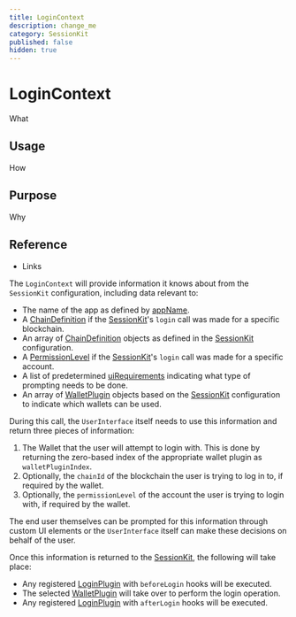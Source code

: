 ```yaml
---
title: LoginContext
description: change_me
category: SessionKit
published: false
hidden: true
---
```


# LoginContext

What

## Usage

How

## Purpose

Why

## Reference

- Links

The `LoginContext` will provide information it knows about from the `SessionKit` configuration, including data relevant to:

- The name of the app as defined by [appName](#).
- A [ChainDefinition](/docs/utilities/common-library#chaindefinition) if the [SessionKit](/docs/sessionkit/session-kit-factory)'s `login` call was made for a specific blockchain.
- An array of [ChainDefinition](/docs/utilities/common-library#chaindefinition) objects as defined in the [SessionKit](/docs/sessionkit/session-kit-factory) configuration.
- A [PermissionLevel](#) if the [SessionKit](/docs/sessionkit/session-kit-factory)'s `login` call was made for a specific account.
- A list of predetermined [uiRequirements](#) indicating what type of prompting needs to be done.
- An array of [WalletPlugin](/docs/sessionkit/plugin-wallet) objects based on the [SessionKit](/docs/sessionkit/session-kit-factory) configuration to indicate which wallets can be used.

During this call, the `UserInterface` itself needs to use this information and return three pieces of information:

1. The Wallet that the user will attempt to login with. This is done by returning the zero-based index of the appropriate wallet plugin as `walletPluginIndex`.
2. Optionally, the `chainId` of the blockchain the user is trying to log in to, if required by the wallet.
3. Optionally, the `permissionLevel` of the account the user is trying to login with, if required by the wallet.

The end user themselves can be prompted for this information through custom UI elements or the `UserInterface` itself can make these decisions on behalf of the user.

Once this information is returned to the [SessionKit](/docs/sessionkit/session-kit-factory), the following will take place:

- Any registered [LoginPlugin](/docs/sessionkit/plugin-login) with `beforeLogin` hooks will be executed.
- The selected [WalletPlugin](/docs/sessionkit/plugin-wallet) will take over to perform the login operation.
- Any registered [LoginPlugin](/docs/sessionkit/plugin-login) with `afterLogin` hooks will be executed.
